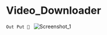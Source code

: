 # Video_Downloader

`Out Put 👑 `
![Screenshot_1](https://github.com/user-attachments/assets/b4e1d512-5683-43bd-bb82-27fa841c9034)
